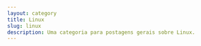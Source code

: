 ```yaml
---
layout: category
title: Linux
slug: linux
description: Uma categoria para postagens gerais sobre Linux.
---
```

